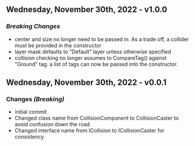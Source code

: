 ## **Wednesday, November 30th, 2022 - v1.0.0**
### *Breaking Changes*
+ center and size no longer need to be passed in. As a trade off, a collider
  must be provided in the constructor
+ layer mask defaults to "Default" layer unless otherwise specified
+ collision checking no longer assumes to CompareTag() against "Ground" tag. a
  list of tags can now be passed into the constructor.

## **Wednesday, November 30th, 2022 - v0.0.1**

### Changes *(Breaking)*
+ initial commit
+ Changed class name from CollisionComponent to CollisionCaster to avoid
  confusion down the road
+ Changed interface name from ICollision to ICollisionCaster for consistency
